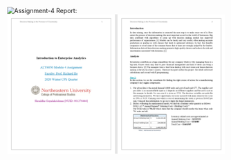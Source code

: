 
![Assignment-4](/images/A4-1.png) 
Report: ![Alt Text](https://github.com/ShraddhaG16/Northeastern-Projects/raw/master/Enterprise%20Analytics/Decision%20Making%20in%20the%20Presence%20of%20Uncertainty/images/A4-1.png)
